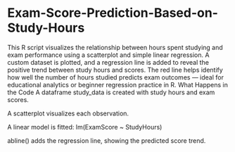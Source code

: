# Exam-Score-Prediction-Based-on-Study-Hours
This R script visualizes the relationship between hours spent studying and exam performance using a scatterplot and simple linear regression. A custom dataset is plotted, and a regression line is added to reveal the positive trend between study hours and scores. The red line helps identify how well the number of hours studied predicts exam outcomes — ideal for educational analytics or beginner regression practice in R.
What Happens in the Code
A dataframe study_data is created with study hours and exam scores.

A scatterplot visualizes each observation.

A linear model is fitted: lm(ExamScore ~ StudyHours)

abline() adds the regression line, showing the predicted score trend.
